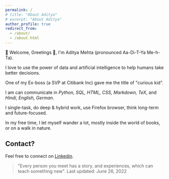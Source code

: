 ```yaml
---
permalink: /
# title: "About Aditya"
# excerpt: "About Aditya"
author_profile: true
redirect_from: 
  - /about/
  - /about.html
---
```

<!-- About Aditya -->
<!-- ====== -->
🙏 Welcome, Greetings 👋, I'm Aditya Mehta (pronounced Aa-Di-T-Ya Me-h-Ta). 

I love to use the power of data and artificial intelligence to help humans take better decisions.

<!-- I love to explore using technologies to help humans capture, transfer and implement ideas in real world. -->

One of my Ex-boss (a SVP at Citibank Inc) gave me the title of "curious kid".

I am can communicate in _Python, SQL, HTML, CSS, Markdown, TeX_, and _Hindi, English, German_. 

I single-task, do deep & hybrid work, use Firefox browser, think long-term and future-focused.

In my free time, I let myself wander a lot, mostly inside the world of books, or on a walk in nature.


<!-- By no means, I'm perfect and try to be less-erroneous. I enjoy solving problems and save time using technology, reducing entropy, and then serially over-thinking.  -->

<!-- My main tools are the Vim text editor, OpenBSD operating system, PostgreSQL database, Ruby language, and Firefox browser.  -->


Contact?
------
<!-- If you got interested in talking more about experiences, education, opportunities, or just hangout, -->

Feel free to connect on [Linkedin](https://www.linkedin.com/in/eradityamehta).  

<!-- I'd love to have a conversation because I believe:  -->

> "Every person you meet has a story, and experiences, which can teach something new". 
Last updated: June 26, 2022